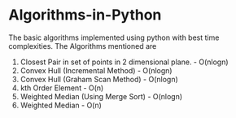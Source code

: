 # Algorithms-in-Python
The basic algorithms implemented using python with best time complexities.
The Algorithms mentioned are 
  01. Closest Pair in set of points in 2 dimensional plane. - O(nlogn)
  02. Convex Hull (Incremental Method) - O(nlogn)
  03. Convex Hull (Graham Scan Method) - O(nlogn)
  04. kth Order Element - O(n)
  05. Weighted Median (Using Merge Sort) - O(nlogn)
  06. Weighted Median - O(n)
  
